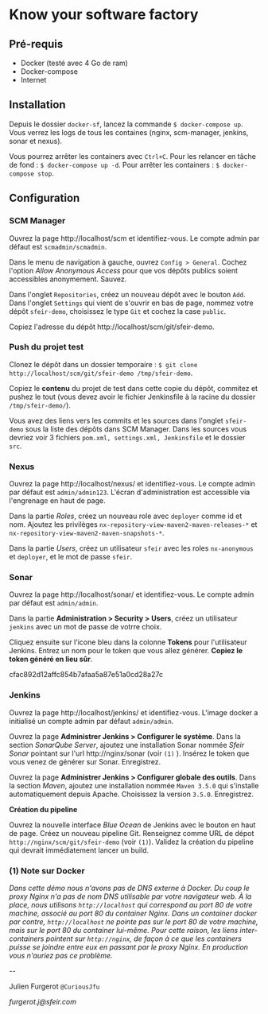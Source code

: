 Know your software factory
==========================

Pré-requis
----------
* Docker (testé avec 4 Go de ram)
* Docker-compose
* Internet

Installation
------------

Depuis le dossier `docker-sf`, lancez la commande `$ docker-compose up`.
Vous verrez les logs de tous les containes (nginx, scm-manager, jenkins, sonar et nexus).

Vous pourrez arrêter les containers avec `Ctrl+C`. Pour les relancer en tâche de fond : `$ docker-compose up -d`.
Pour arrêter les containers : `$ docker-compose stop`.


Configuration
-------------

### SCM Manager
Ouvrez la page http://localhost/scm et identifiez-vous. Le compte admin par défaut est `scmadmin/scmadmin`.

Dans le menu de navigation à gauche, ouvrez `Config > General`. Cochez l'option _Allow Anonymous Access_ pour que vos dépôts publics soient accessibles anonymement. Sauvez.

Dans l'onglet `Repositories`, créez un nouveau dépôt avec le bouton `Add`.
Dans l'onglet `Settings` qui vient de s'ouvrir en bas de page, nommez votre dépôt `sfeir-demo`, choisissez le type `Git` et cochez la case `public`.

Copiez l'adresse du dépôt http://localhost/scm/git/sfeir-demo.

### Push du projet test
Clonez le dépôt dans un dossier temporaire :
`$ git clone http://localhost/scm/git/sfeir-demo /tmp/sfeir-demo`.

Copiez le **contenu** du projet de test dans cette copie du dépôt, commitez et pushez le tout (vous devez avoir le fichier Jenkinsfile à la racine du dossier `/tmp/sfeir-demo/`).

Vous avez des liens vers les commits et les sources dans l'onglet `sfeir-demo` sous la liste des dépôts dans SCM Manager. Dans les sources vous devriez voir 3 fichiers `pom.xml, settings.xml, Jenkinsfile` et le dossier `src`.

### Nexus
Ouvrez la page http://localhost/nexus/ et identifiez-vous. Le compte admin par défaut est `admin/admin123`. L'écran d'administration est accessible via l'engrenage en haut de page.

Dans la partie _Roles_, créez un nouveau role avec `deployer` comme id et nom. Ajoutez les privilèges `nx-repository-view-maven2-maven-releases-*` et `nx-repository-view-maven2-maven-snapshots-*`.

Dans la partie _Users_, créez un utilisateur `sfeir` avec les roles `nx-anonymous` et `deployer`, et le mot de passe `sfeir`.

### Sonar
Ouvrez la page http://localhost/sonar/ et identifiez-vous. Le compte admin par défaut est `admin/admin`.

Dans la partie **Administration > Security > Users**, créez un utilisateur `jenkins` avec un mot de passe de votrre choix.

Cliquez ensuite sur l'icone bleu dans la colonne **Tokens** pour l'utilisateur Jenkins. Entrez un nom pour le token que vous allez générer. **Copiez le token généré en lieu sûr**.

cfac892d12affc854b7afaa5a87e51a0cd28a27c

### Jenkins
Ouvrez la page http://localhost/jenkins/ et identifiez-vous. L'image docker a initialisé un compte admin par défaut `admin/admin`.

Ouvrez la page **Administrer Jenkins > Configurer le système**.
Dans la section _SonarQube Server_, ajoutez une installation Sonar nommée _Sfeir Sonar_ pointant sur l'url http://nginx/sonar (voir `(1)` ). Insérez le token que vous venez de générer sur Sonar. Enregistrez.


Ouvrez la page **Administrer Jenkins > Configurer globale des outils**.
Dans la section _Maven_, ajoutez une installation nommée `Maven 3.5.0` qui s'installe automatiquement depuis Apache. Choisissez la version `3.5.0`. Enregistrez.


**Création du pipeline**

Ouvrez la nouvelle interface _Blue Ocean_ de Jenkins avec le bouton en haut de page. Créez un nouveau pipeline Git. Renseignez comme URL de dépot `http://nginx/scm/git/sfeir-demo` (voir `(1)`). Validez la création du pipeline qui devrait immédiatement lancer un build.

### (1) Note sur Docker
_Dans cette démo nous n'avons pas de DNS externe à Docker. Du coup le proxy Nginx n'a pas de nom DNS utilisable par votre navigateur web. À la place, nous utilisons `http://localhost` qui correspond au port 80 de votre machine, associé au port 80 du container Nginx.
Dans un container docker par contre, `http://localhost` ne pointe pas sur le port 80 de votre machine, mais sur le port 80 du container lui-même.
Pour cette raison, les liens inter-containers pointent sur `http://nginx`, de façon à ce que les containers puisse se joindre entre eux en passant par le proxy Nginx.
En production vous n'auriez pas ce problème._


--

Julien Furgerot `@CuriousJfu`

_furgerot.j@sfeir.com_
